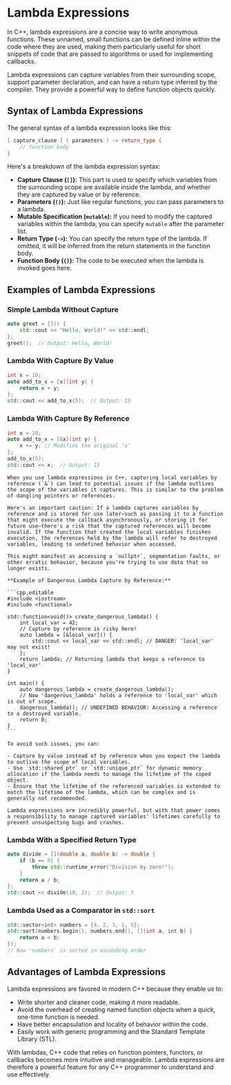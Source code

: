 # Lambda Expressions

In C++, lambda expressions are a concise way to write anonymous functions. These unnamed, small functions can be defined inline within the code where they are used, making them particularly useful for short snippets of code that are passed to algorithms or used for implementing callbacks.

Lambda expressions can capture variables from their surrounding scope, support parameter declaration, and can have a return type inferred by the compiler. They provide a powerful way to define function objects quickly.

## Syntax of Lambda Expressions

The general syntax of a lambda expression looks like this:

```cpp
[ capture_clause ] ( parameters ) -> return_type {
    // function body
}
```

Here's a breakdown of the lambda expression syntax:

- **Capture Clause (`[]`):** This part is used to specify which variables from the surrounding scope are available inside the lambda, and whether they are captured by value or by reference.
- **Parameters (`()`):** Just like regular functions, you can pass parameters to a lambda.
- **Mutable Specification (`mutable`):** If you need to modify the captured variables within the lambda, you can specify `mutable` after the parameter list.
- **Return Type (`->`):** You can specify the return type of the lambda. If omitted, it will be inferred from the return statements in the function body.
- **Function Body (`{}`):** The code to be executed when the lambda is invoked goes here.

## Examples of Lambda Expressions

### Simple Lambda Without Capture

```cpp
auto greet = []() {
    std::cout << "Hello, World!" << std::endl;
};
greet();  // Output: Hello, World!
```

### Lambda With Capture By Value

```cpp
int x = 10;
auto add_to_x = [x](int y) {
    return x + y;
};
std::cout << add_to_x(5);  // Output: 15
```

### Lambda With Capture By Reference

```cpp
int x = 10;
auto add_to_x = [&x](int y) {
    x += y; // Modifies the original 'x'
};
add_to_x(5);
std::cout << x;  // Output: 15
```

~~~admonish tip title="Be Cautious with Reference Captures in Lambdas"
When you use lambda expressions in C++, capturing local variables by reference (`&`) can lead to potential issues if the lambda outlives the scope of the variables it captures. This is similar to the problem of dangling pointers or references.

Here's an important caution: If a lambda captures variables by reference and is stored for use later—such as passing it to a function that might execute the callback asynchronously, or storing it for future use—there's a risk that the captured references will become invalid. If the function that created the local variables finishes execution, the references held by the lambda will refer to destroyed variables, leading to undefined behavior when accessed.

This might manifest as accessing a `nullptr`, segmentation faults, or other erratic behavior, because you're trying to use data that no longer exists.

**Example of Dangerous Lambda Capture by Reference:**

```cpp,editable
#include <iostream>
#include <functional>

std::function<void()> create_dangerous_lambda() {
    int local_var = 42;
    // Capture by reference is risky here!
    auto lambda = [&local_var]() {
        std::cout << local_var << std::endl; // DANGER: 'local_var' may not exist!
    };
    return lambda; // Returning lambda that keeps a reference to 'local_var'
}

int main() {
    auto dangerous_lambda = create_dangerous_lambda();
    // Now 'dangerous_lambda' holds a reference to 'local_var' which is out of scope.
    dangerous_lambda(); // UNDEFINED BEHAVIOR: Accessing a reference to a destroyed variable.
    return 0;
}
```

To avoid such issues, you can:

- Capture by value instead of by reference when you expect the lambda to outlive the scope of local variables.
- Use `std::shared_ptr` or `std::unique_ptr` for dynamic memory allocation if the lambda needs to manage the lifetime of the coped object.
- Ensure that the lifetime of the referenced variables is extended to match the lifetime of the lambda, which can be complex and is generally not recommended.

Lambda expressions are incredibly powerful, but with that power comes a responsibility to manage captured variables' lifetimes carefully to prevent unsuspecting bugs and crashes.
~~~

### Lambda With a Specified Return Type

```cpp
auto divide = [](double a, double b) -> double {
    if (b == 0) {
        throw std::runtime_error("Division by zero!");
    }
    return a / b;
};
std::cout << divide(10, 2);  // Output: 5
```

### Lambda Used as a Comparator in `std::sort`

```cpp
std::vector<int> numbers = {4, 2, 3, 1, 5};
std::sort(numbers.begin(), numbers.end(), [](int a, int b) {
    return a < b;
});
// Now 'numbers' is sorted in ascending order
```

## Advantages of Lambda Expressions

Lambda expressions are favored in modern C++ because they enable us to:

- Write shorter and cleaner code, making it more readable.
- Avoid the overhead of creating named function objects when a quick, one-time function is needed.
- Have better encapsulation and locality of behavior within the code.
- Easily work with generic programming and the Standard Template Library (STL).

With lambdas, C++ code that relies on function pointers, functors, or callbacks becomes more intuitive and manageable. Lambda expressions are therefore a powerful feature for any C++ programmer to understand and use effectively.

